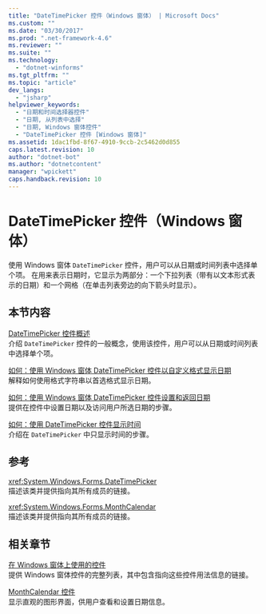 ```yaml
---
title: "DateTimePicker 控件（Windows 窗体） | Microsoft Docs"
ms.custom: ""
ms.date: "03/30/2017"
ms.prod: ".net-framework-4.6"
ms.reviewer: ""
ms.suite: ""
ms.technology: 
  - "dotnet-winforms"
ms.tgt_pltfrm: ""
ms.topic: "article"
dev_langs: 
  - "jsharp"
helpviewer_keywords: 
  - "日期和时间选择器控件"
  - "日期, 从列表中选择"
  - "日期, Windows 窗体控件"
  - "DateTimePicker 控件 [Windows 窗体]"
ms.assetid: 1dac1fbd-8f67-4910-9ccb-2c5462d0d855
caps.latest.revision: 10
author: "dotnet-bot"
ms.author: "dotnetcontent"
manager: "wpickett"
caps.handback.revision: 10
---
```

# DateTimePicker 控件（Windows 窗体）
使用 Windows 窗体 `DateTimePicker` 控件，用户可以从日期或时间列表中选择单个项。  在用来表示日期时，它显示为两部分：一个下拉列表（带有以文本形式表示的日期）和一个网格（在单击列表旁边的向下箭头时显示）。  
  
## 本节内容  
 [DateTimePicker 控件概述](../../../../docs/framework/winforms/controls/datetimepicker-control-overview-windows-forms.md)  
 介绍 `DateTimePicker` 控件的一般概念，使用该控件，用户可以从日期或时间列表中选择单个项。  
  
 [如何：使用 Windows 窗体 DateTimePicker 控件以自定义格式显示日期](../../../../docs/framework/winforms/controls/display-a-date-in-a-custom-format-with-wf-datetimepicker-control.md)  
 解释如何使用格式字符串以首选格式显示日期。  
  
 [如何：使用 Windows 窗体 DateTimePicker 控件设置和返回日期](../../../../docs/framework/winforms/controls/how-to-set-and-return-dates-with-the-windows-forms-datetimepicker-control.md)  
 提供在控件中设置日期以及访问用户所选日期的步骤。  
  
 [如何：使用 DateTimePicker 控件显示时间](../../../../docs/framework/winforms/controls/how-to-display-time-with-the-datetimepicker-control.md)  
 介绍在 `DateTimePicker` 中只显示时间的步骤。  
  
## 参考  
 <xref:System.Windows.Forms.DateTimePicker>  
 描述该类并提供指向其所有成员的链接。  
  
 <xref:System.Windows.Forms.MonthCalendar>  
 描述该类并提供指向其所有成员的链接。  
  
## 相关章节  
 [在 Windows 窗体上使用的控件](../../../../docs/framework/winforms/controls/controls-to-use-on-windows-forms.md)  
 提供 Windows 窗体控件的完整列表，其中包含指向这些控件用法信息的链接。  
  
 [MonthCalendar 控件](../../../../docs/framework/winforms/controls/monthcalendar-control-windows-forms.md)  
 显示直观的图形界面，供用户查看和设置日期信息。